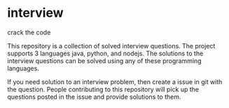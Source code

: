 # interview
crack the code

This repository is a collection of solved interview questions. The project 
supports 3 languages java, python, and nodejs. The solutions to the interview 
questions can be solved using any of these programming languages.

If you need solution to an interview problem, then create a issue in git with 
the question. People contributing to this repository will pick up the questions
posted in the issue and provide solutions to them.


